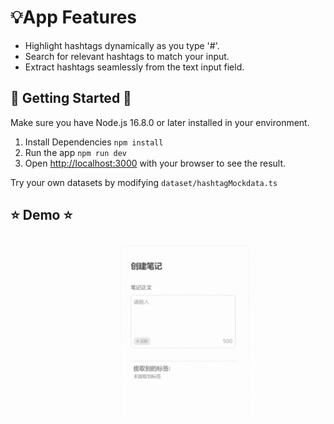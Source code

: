 # 💡App Features
- Highlight hashtags dynamically as you type '#'.
- Search for relevant hashtags to match your input.
- Extract hashtags seamlessly from the text input field.


## 🚀 Getting Started 🚀
Make sure you have Node.js 16.8.0 or later installed in your environment.

1. Install Dependencies `npm install`
2. Run the app `npm run dev`
3. Open [http://localhost:3000](http://localhost:3000) with your browser to see the result.

Try your own datasets by modifying `dataset/hashtagMockdata.ts`


## ⭐ Demo ⭐
![App Demo](public/images/demo.gif)

